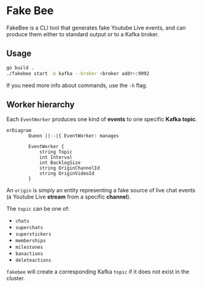# Fake Bee

FakeBee is a CLI tool that generates fake Youtube Live events, and can produce them either to standard output or to a Kafka broker.

## Usage

```bash
go build .
./fakebee start -b kafka --broker <broker addr>:9092
```

If you need more info about commands, use the `-h` flag.

## Worker hierarchy

Each `EventWorker` produces one kind of **events** to one specific **Kafka topic**.

```mermaid
erDiagram
		Queen ||--|{ EventWorker: manages

		EventWorker {
			string Topic
			int Interval
			int BacklogSize
			string OriginChannelId
			string OriginVideoId
		}
```

An `origin` is simply an entity representing a fake source of live chat events (a Youtube Live **stream** from a specific **channel**).

The `topic` can be one of:

- `chats`
- `superchats`
- `superstickers`
- `memberships`
- `milestones`
- `banactions`
- `deleteactions`

`fakebee` will create a corresponding Kafka `topic` if it does not exist in the cluster.

